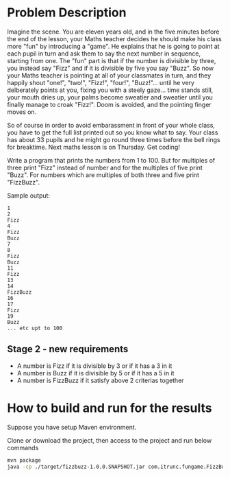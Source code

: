 # Problem Description

Imagine the scene. You are eleven years old, and in the five minutes before the end of the lesson, your Maths teacher decides he should make his class more "fun" by introducing a "game". He explains that he is going to point at each pupil in turn and ask them to say the next number in sequence, starting from one. The "fun" part is that if the number is divisible by three, you instead say "Fizz" and if it is divisible by five you say "Buzz". So now your Maths teacher is pointing at all of your classmates in turn, and they happily shout "one!", "two!", "Fizz!", "four!", "Buzz!"... until he very delberately points at you, fixing you with a steely gaze... time stands still, your mouth dries up, your palms become sweatier and sweatier until you finally manage to croak "Fizz!". Doom is avoided, and the pointing finger moves on.

So of course in order to avoid embarassment in front of your whole class, you have to get the full list printed out so you know what to say. Your class has about 33 pupils and he might go round three times before the bell rings for breaktime. Next maths lesson is on Thursday. Get coding!

Write a program that prints the numbers from 1 to 100. But for multiples of three print "Fizz" instead of number and for the multiples of five print "Buzz". For numbers which are multiples of both three and five print "FizzBuzz".

Sample output:

```
1
2
Fizz
4
Fizz
Buzz
7
8
Fizz
Buzz
11
Fizz
13
14
FizzBuzz
16
17
Fizz
19
Buzz
... etc upt to 100
```

## Stage 2 - new requirements

* A number is Fizz if it is divisible by 3 or if it has a 3 in it
* A number is Buzz if it is divisible by 5 or if it has a 5 in it
* A number is FizzBuzz if it satisfy above 2 criterias together
  
# How to build and run for the results

Suppose you have setup Maven environment.

Clone or download the project, then access to the project and run below commands

```sh
mvn package
java -cp ./target/fizzbuzz-1.0.0.SNAPSHOT.jar com.itrunc.fungame.FizzBuzzProcessor
```